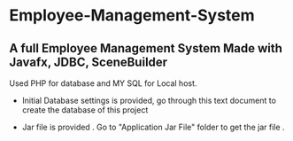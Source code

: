 # Employee-Management-System

A full Employee Management System Made with Javafx, JDBC, SceneBuilder 
---------------------------------------------------------------------------------

Used PHP for database and MY SQL for Local host.


* Initial Database settings is provided, go through this text document to create the database of this project

* Jar file is provided . Go to "Application Jar File" folder to get the jar file . 

